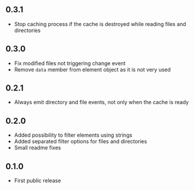 ## 0.3.1
- Stop caching process if the cache is destroyed while reading files and directories

## 0.3.0
- Fix modified files not triggering change event
- Remove `data` member from element object as it is not very used

## 0.2.1
- Always emit directory and file events, not only when the cache is ready

## 0.2.0
- Added possibility to filter elements using strings
- Added separated filter options for files and directories
- Small readme fixes

## 0.1.0
- First public release